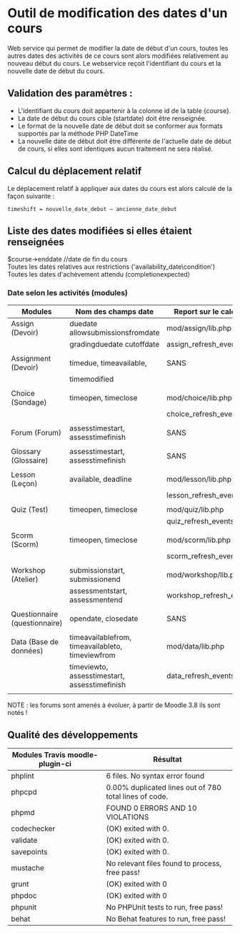 # Outil de modification des dates d'un cours #

Web service qui permet de modifier la date de début d'un cours, toutes les autres dates des activités de ce cours sont alors modifiées relativement au nouveau début du cours.
Le webservice reçoit l'identifiant du cours et la nouvelle date de début du cours.

## Validation des paramètres : ##

* L'identifiant du cours doit appartenir à la colonne id de la table {course}.
* La date de début du cours cible (startdate) doit être renseignée.
* Le format de la nouvelle date de début doit se conformer aux formats supportés par la méthode PHP DateTime
* La nouvelle date de début doit être différente de l'actuelle date de début de cours, si elles sont identiques aucun traitement ne sera réalisé.

## Calcul du déplacement relatif ##

Le déplacement relatif à appliquer aux dates du cours est alors calculé de la façon suivante :

	timeshift = nouvelle_date_debut – ancienne_date_debut

## Liste des dates modifiées si elles étaient renseignées ##
$course->enddate	//date de fin du cours  
Toutes les dates relatives aux restrictions ('availability_date\condition')  
Toutes les dates d'achèvement attendu (completionexpected)  

### Date selon les activités (modules) ###


|  Modules  | Nom des champs date  | Report sur le calendrier étudiant              |
|-----------|----------|------------------|
| Assign (Devoir)| duedate allowsubmissionsfromdate    | mod/assign/lib.php  |
|                | gradingduedate cutoffdate           | assign_refresh_events($course->id); |
|   |  | |
| Assignment (Devoir)  | timedue, timeavailable, | SANS  |
|   |  timemodified  | |
|   |  | |
| Choice (Sondage) | timeopen, timeclose | mod/choice/lib.php |
|  | | choice_refresh_events($course->id); |
|   |  | |
| Forum (Forum) | assesstimestart, assesstimefinish | SANS |
|  | |  |
| Glossary (Glossaire) | assesstimestart, assesstimefinish | SANS |
|  | |  |
| Lesson (Leçon) | available, deadline | mod/lesson/lib.php |
|  | | lesson_refresh_events($course->id); |
|  | |  |
| Quiz (Test) | timeopen, timeclose | mod/quiz/lib.php |
|  | | quiz_refresh_events($course->id); |
|  | |  |
| Scorm (Scorm) | timeopen, timeclose | mod/scorm/lib.php |
|  | | scorm_refresh_events($course->id); |
|  | |  |
| Workshop (Atelier) | submissionstart, submissionend | mod/workshop/lib.php |
|  | assessmentstart, assessmentend | workshop_refresh_events($courseid); |
|  | |  |
| Questionnaire (questionnaire) | opendate, closedate | SANS |
|  | |  |
| Data (Base de données) | timeavailablefrom, timeavailableto, timeviewfrom | mod/data/lib.php |
|  | timeviewto, assesstimestart, assesstimefinish | data_refresh_events($course->id); |
|  | |  |


NOTE : les forums sont amenés à évoluer, à partir de Moodle 3.8 ils sont notés !

## Qualité des développements ##

|  Modules Travis  moodle-plugin-ci | Résultat              |
|-----------------------------------|-----------------------|
| phplint                           | 6 files. No syntax error found |
| phpcpd                            | 0.00% duplicated lines out of 780 total lines of code. |
| phpmd  | FOUND 0 ERRORS AND 10 VIOLATIONS |
| codechecker | (OK) exited with 0.  |
| validate | (OK) exited with 0.  |
| savepoints | (OK) exited with 0.  |
| mustache | No relevant files found to process, free pass! |
| grunt | (OK) exited with 0 |
| phpdoc | (OK) exited with 0 |
| phpunit | No PHPUnit tests to run, free pass! |
| behat | No Behat features to run, free pass! |



